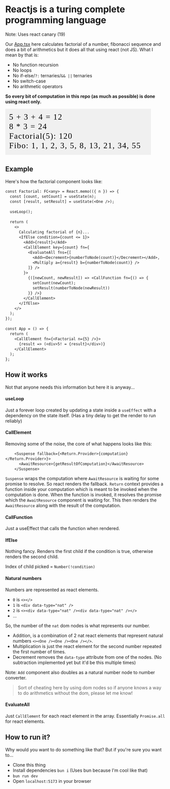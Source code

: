 # Reactjs is a turing complete programming language

Note: Uses react canary (19)

Our [App.tsx](./src/App.tsx) here calculates factorial of a number, fibonacci sequence and does a bit of arithmetics but it does all that using react (not JS). What I mean by that is:
- No function recursion
- No loops
- No if-else/`?:` ternaries/`&& ||` ternaries
- No switch-case
- No arithmetic operators

**So every bit of computation in this repo (as much as possible) is done using react only.**

![Screenshot](./screenshot.jpg)


## Example
Here's how the factorial component looks like:
```tsx
const Factorial: FC<any> = React.memo(({ n }) => {
  const [count, setCount] = useState(n);
  const [result, setResult] = useState(<One />);

  useLoop();

  return (
    <>
      Calculating factorial of {n}...
      <IfElse condition={count <= 1}>
        <Add>{result}</Add>
        <CallElement key={count} fn={
          <EvaluateAll fns={[
            <Add><Decrement>{numberToNode(count)}</Decrement></Add>,
            <Multiply a={result} b={numberToNode(count)} />
          ]} />
        }>
          {([newCount, newResult]) => <CallFunction fn={() => {
            setCount(newCount);
            setResult(numberToNode(newResult))
          }} />}
        </CallElement>
      </IfElse>
    </>
  );
});

const App = () => {
  return (
    <CallElement fn={<Factorial n={5} />}>
      {result => (<div>5! = {result}</div>)}
    </CallElement>
  );
};
```


## How it works
Not that anyone needs this information but here it is anyway...

#### useLoop
Just a forever loop created by updating a state inside a `useEffect` with a dependency on the state itself. (Has a tiny delay to get the render to run reliably)

#### CallElement
Removing some of the noise, the core of what happens looks like this:
```tsx
    <Suspense fallback={<Return.Provider>{computation}</Return.Provider>}>
      <AwaitResource>{getResultOfComputation}</AwaitResource>
    </Suspense>
```

`Suspense` wraps the computation where `AwaitResource` is waiting for some promise to resolve. So react renders the fallback.
`Return` context provides a function inside your computation which is meant to be invoked when the computation is done.
When the function is invoked, it resolves the promise which the `AwaitResource` component is waiting for.
This then renders the `AwaitResource` along with the result of the computation.


#### CallFunction
Just a useEffect that calls the function when rendered.


#### IfElse
Nothing fancy. Renders the first child if the condition is true, otherwise renders the second child.

Index of child picked = `Number(!condition)`


#### Natural numbers
Numbers are represented as react elements.
- `0` is `<></>`
- `1` is `<div data-type="nat" />`
- `2` is `<><div data-type="nat" /><div data-type="nat" /></>`
- ...

So, the number of the `nat` dom nodes is what represents our number.
- Addition, is a combination of 2 nat react elements that represent natural numbers `<><One /><One /><One /></>`.
- Multiplication is just the react element for the second number repeated the first number of times.
- Decrement removes the `data-type` attribute from one of the nodes. (No subtraction implemented yet but it'd be this multiple times)

Note: `Add` component also doubles as a natural number node to number converter.

> Sort of cheating here by using dom nodes so if anyone knows a way to do arithmetics without the dom, please let me know!

#### EvaluateAll
Just `CallElement` for each react element in the array. Essentially `Promise.all` for react elements.


## How to run it?
Why would you want to do something like that? But if you're sure you want to...

- Clone this thing
- Install dependencies `bun i` (Uses bun because I'm cool like that)
- `bun run dev`
- Open `localhost:5173` in your browser


